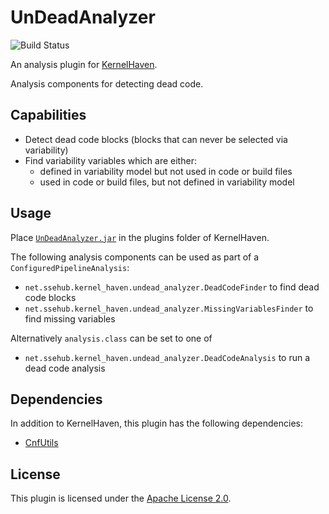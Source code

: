 # UnDeadAnalyzer

![Build Status](https://jenkins.sse.uni-hildesheim.de/buildStatus/icon?job=KernelHaven_UnDeadAnalyzer)

An analysis plugin for [KernelHaven](https://github.com/KernelHaven/KernelHaven).

Analysis components for detecting dead code.

## Capabilities

* Detect dead code blocks (blocks that can never be selected via variability)
* Find variability variables which are either:
	* defined in variability model but not used in code or build files
	* used in code or build files, but not defined in variability model

## Usage

Place [`UnDeadAnalyzer.jar`](https://jenkins.sse.uni-hildesheim.de/view/KernelHaven/job/KernelHaven_UnDeadAnalyzer/lastSuccessfulBuild/artifact/build/jar/UnDeadAnalyzer.jar) in the plugins folder of KernelHaven.

The following analysis components can be used as part of a `ConfiguredPipelineAnalysis`:
* `net.ssehub.kernel_haven.undead_analyzer.DeadCodeFinder` to find dead code blocks
* `net.ssehub.kernel_haven.undead_analyzer.MissingVariablesFinder` to find missing variables

Alternatively `analysis.class` can be set to one of
* `net.ssehub.kernel_haven.undead_analyzer.DeadCodeAnalysis` to run a dead code analysis


## Dependencies

In addition to KernelHaven, this plugin has the following dependencies:
* [CnfUtils](https://github.com/KernelHaven/CnfUtils)

## License

This plugin is licensed under the [Apache License 2.0](https://www.apache.org/licenses/LICENSE-2.0.html).

